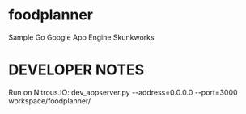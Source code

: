 foodplanner
============

Sample Go Google App Engine Skunkworks

DEVELOPER NOTES
===============
Run on Nitrous.IO: dev_appserver.py --address=0.0.0.0 --port=3000 workspace/foodplanner/  
